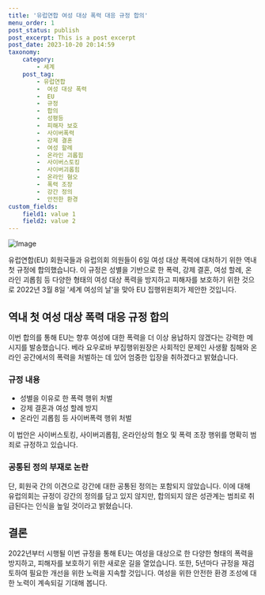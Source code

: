 ```yaml
---
title: '유럽연합 여성 대상 폭력 대응 규정 합의'
menu_order: 1
post_status: publish
post_excerpt: This is a post excerpt
post_date: 2023-10-20 20:14:59
taxonomy:
    category:
        - 세계
    post_tag:
        - 유럽연합
        -  여성 대상 폭력
        -  EU
        -  규정
        -  합의
        -  성평등
        -  피해자 보호
        -  사이버폭력
        -  강제 결혼
        -  여성 할례
        -  온라인 괴롭힘
        -  사이버스토킹
        -  사이버괴롭힘
        -  온라인 혐오
        -  폭력 조장
        -  강간 정의
        -  안전한 환경
custom_fields:
    field1: value 1
    field2: value 2
---
```


![Image](https://imgnews.pstatic.net/image/310/2024/02/07/0000114173_001_20240207120801370.jpg?type=w647)


유럽연합(EU) 회원국들과 유럽의회 의원들이 6일 여성 대상 폭력에 대처하기 위한 역내 첫 규정에 합의했습니다. 이 규정은 성별을 기반으로 한 폭력, 강제 결혼, 여성 할례, 온라인 괴롭힘 등 다양한 형태의 여성 대상 폭력을 방지하고 피해자를 보호하기 위한 것으로 2022년 3월 8일 '세계 여성의 날'을 맞아 EU 집행위원회가 제안한 것입니다.

## 역내 첫 여성 대상 폭력 대응 규정 합의
이번 합의를 통해 EU는 향후 여성에 대한 폭력을 더 이상 용납하지 않겠다는 강력한 메시지를 발송했습니다. 베라 요우로바 부집행위원장은 사회적인 문제인 사생활 침해와 온라인 공간에서의 폭력을 처벌하는 데 있어 엄중한 입장을 취하겠다고 밝혔습니다.

### 규정 내용
- 성별을 이유로 한 폭력 행위 처벌
- 강제 결혼과 여성 할례 방지
- 온라인 괴롭힘 등 사이버폭력 행위 처벌

이 법안은 사이버스토킹, 사이버괴롭힘, 온라인상의 혐오 및 폭력 조장 행위를 명확히 범죄로 규정하고 있습니다.

### 공통된 정의 부재로 논란
단, 회원국 간의 이견으로 강간에 대한 공통된 정의는 포함되지 않았습니다. 이에 대해 유럽의회는 규정이 강간의 정의를 담고 있지 않지만, 합의되지 않은 성관계는 범죄로 취급된다는 인식을 높일 것이라고 밝혔습니다.

## 결론
2022년부터 시행될 이번 규정을 통해 EU는 여성을 대상으로 한 다양한 형태의 폭력을 방지하고, 피해자를 보호하기 위한 새로운 길을 열었습니다. 또한, 5년마다 규정을 재검토하여 필요한 개선을 위한 노력을 지속할 것입니다. 여성을 위한 안전한 환경 조성에 대한 노력이 계속되길 기대해 봅니다.
